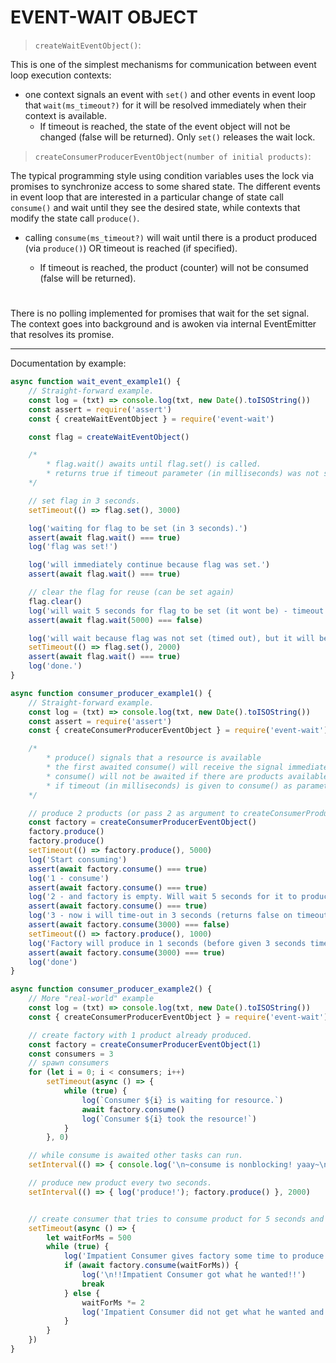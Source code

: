# EVENT-WAIT OBJECT


>`createWaitEventObject()`:

This is one of the simplest mechanisms for communication between event loop execution contexts: 

* one context signals an event with `set()` and other events in event loop that `wait(ms_timeout?)` for it will be resolved immediately when their context is available.
    * If timeout is reached, the state of the event object will not be changed (false will be returned). Only `set()` releases the wait lock.

> `createConsumerProducerEventObject(number of initial products)`:

The typical programming style using condition variables uses the lock via promises to synchronize access to some shared state. 
The different events in event loop that are interested in a particular change of state call `consume()` and wait until they see the desired state, while contexts that modify the state call `produce()`.

* calling `consume(ms_timeout?)` will wait until there is a product produced (via `produce()`) OR timeout is reached (if specified). 

    * If timeout is reached, the product (counter) will not be consumed (false will be returned).


#
There is no polling implemented for promises that wait for the set signal. The context goes into background and is awoken via internal EventEmitter that resolves its promise.

----

Documentation by example:

```javascript
async function wait_event_example1() {
    // Straight-forward example.
    const log = (txt) => console.log(txt, new Date().toISOString())
    const assert = require('assert')
    const { createWaitEventObject } = require('event-wait')

    const flag = createWaitEventObject()

    /*
        * flag.wait() awaits until flag.set() is called.
        * returns true if timeout parameter (in milliseconds) was not sent into flag.wait(ms) otherwise it yields false
    */

    // set flag in 3 seconds.
    setTimeout(() => flag.set(), 3000)

    log('waiting for flag to be set (in 3 seconds).')
    assert(await flag.wait() === true)
    log('flag was set!')

    log('will immediately continue because flag was set.')
    assert(await flag.wait() === true)

    // clear the flag for reuse (can be set again)
    flag.clear()
    log('will wait 5 seconds for flag to be set (it wont be) - timeout will happen')
    assert(await flag.wait(5000) === false)

    log('will wait because flag was not set (timed out), but it will be set in 2 seconds now.')
    setTimeout(() => flag.set(), 2000)
    assert(await flag.wait() === true)
    log('done.')
}

async function consumer_producer_example1() {
    // Straight-forward example.
    const log = (txt) => console.log(txt, new Date().toISOString())
    const assert = require('assert')
    const { createConsumerProducerEventObject } = require('event-wait')

    /*
        * produce() signals that a resource is available
        * the first awaited consume() will receive the signal immediately and yield true (taking the resource)
        * consume() will not be awaited if there are products available.
        * if timeout (in milliseconds) is given to consume() as parameter, it will yield false if it didn't manage to take the product.
    */

    // produce 2 products (or pass 2 as argument to createConsumerProducerEventObject)
    const factory = createConsumerProducerEventObject()
    factory.produce()
    factory.produce()
    setTimeout(() => factory.produce(), 5000)
    log('Start consuming')
    assert(await factory.consume() === true)
    log('1 - consume')
    assert(await factory.consume() === true)
    log('2 - and factory is empty. Will wait 5 seconds for it to produce.')
    assert(await factory.consume() === true)
    log('3 - now i will time-out in 3 seconds (returns false on timeout). Because factory will not produce anything')
    assert(await factory.consume(3000) === false)
    setTimeout(() => factory.produce(), 1000)
    log('Factory will produce in 1 seconds (before given 3 seconds timeout)')
    assert(await factory.consume(3000) === true)
    log('done')
}

async function consumer_producer_example2() {
    // More "real-world" example
    const log = (txt) => console.log(txt, new Date().toISOString())
    const { createConsumerProducerEventObject } = require('event-wait')

    // create factory with 1 product already produced.
    const factory = createConsumerProducerEventObject(1)
    const consumers = 3
    // spawn consumers
    for (let i = 0; i < consumers; i++)
        setTimeout(async () => {
            while (true) {
                log(`Consumer ${i} is waiting for resource.`)
                await factory.consume()
                log(`Consumer ${i} took the resource!`)
            }
        }, 0)

    // while consume is awaited other tasks can run.
    setInterval(() => { console.log('\n~consume is nonblocking! yaay~\n') }, 500)

    // produce new product every two seconds.
    setInterval(() => { log('produce!'); factory.produce() }, 2000)


    // create consumer that tries to consume product for 5 seconds and resumes doing something else if it fails.
    setTimeout(async () => {
        let waitForMs = 500
        while (true) {
            log('Impatient Consumer gives factory some time to produce...')
            if (await factory.consume(waitForMs)) {
                log('\n!!Impatient Consumer got what he wanted!!')
                break
            } else {
                waitForMs *= 2
                log('Impatient Consumer did not get what he wanted and will continue to be impatient :)')
            }
        }
    })
}
```


